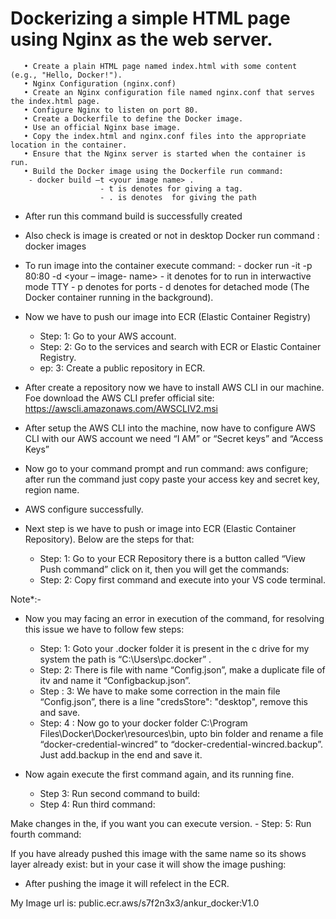 # Dockerizing a simple HTML page using Nginx as the web server.
       • Create a plain HTML page named index.html with some content (e.g., "Hello, Docker!").
       • Nginx Configuration (nginx.conf)
       • Create an Nginx configuration file named nginx.conf that serves the index.html page.
       • Configure Nginx to listen on port 80.
       • Create a Dockerfile to define the Docker image.
       • Use an official Nginx base image.
       • Copy the index.html and nginx.conf files into the appropriate location in the container.
       • Ensure that the Nginx server is started when the container is run.
       • Build the Docker image using the Dockerfile run command: 
        - docker build –t <your image name> . 
                        - t is denotes for giving a tag.
                        - . is denotes  for giving the path
- After run this command build is successfully created 

- Also check is image is created or not in desktop Docker run command : docker images

- To run image into the container execute command: 
      - docker run -it -p 80:80 -d <your – image- name>
          - it denotes for to run in interwactive mode TTY
          - p denotes for ports
          - d denotes for detached mode (The Docker container running in the background).
 
- Now we have to push our image into ECR (Elastic Container Registry)
   -   Step: 1: Go to your AWS account.
   -   Step: 2: Go to the services and search with ECR or Elastic Container Registry.
   -   ep: 3: Create a public repository in ECR.
     
- After create a repository now we have to install AWS CLI in our machine. Foe download the AWS CLI prefer official site: https://awscli.amazonaws.com/AWSCLIV2.msi
- After setup the AWS CLI into the machine, now have to configure AWS CLI with our AWS account we need “I AM” or “Secret keys” and “Access Keys”
- Now go to your command prompt and run command: aws configure; after run the command just copy paste your access key and secret key, region name.
- AWS configure successfully.
- Next step is we have to push or image into ECR (Elastic Container Repository). Below are the steps for that:
    -  Step: 1: Go to your ECR Repository there is a button called “View Push command” click on it, then you will get the commands:
    -  Step: 2: Copy first command and execute into your VS code terminal.

Note*:-
- Now you may facing an error in execution of the command, for resolving this issue we have to follow few steps:
    - Step: 1: Goto your .docker folder it is present in the c drive for my system the path is “C:\Users\pc\.docker” .
    - Step: 2: There is file with name “Config.json”, make a duplicate file of itv and name it “Configbackup.json”.
    - Step : 3: We have to make some correction in the main file “Config.json”, there is a line "credsStore": "desktop",   remove this and save.
    - Step: 4 : Now go to your docker folder C:\Program Files\Docker\Docker\resources\bin, upto bin folder and rename a file “docker-credential-wincred” to “docker-credential-wincred.backup”. Just add.backup in the end and save it.

-  Now again execute the first command again, and its running fine.
     -  Step 3: Run second command to build: 
     -  Step 4: Run third command:
 
Make changes in the, if you want you can execute version.
     - Step: 5: Run fourth command:

If you have already pushed this image with the same name so its shows layer already exist: but in your case it will show the image pushing:

   - After pushing the image it will refelect in the ECR.

My Image url is: public.ecr.aws/s7f2n3x3/ankur_docker:V1.0
 
